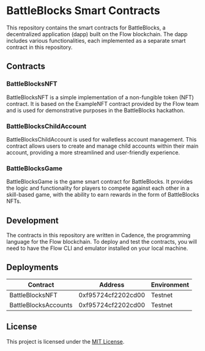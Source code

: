 # BattleBlocks Smart Contracts

This repository contains the smart contracts for BattleBlocks, a decentralized application (dapp) built on the Flow blockchain. The dapp includes various functionalities, each implemented as a separate smart contract in this repository.

## Contracts

### BattleBlocksNFT

BattleBlocksNFT is a simple implementation of a non-fungible token (NFT) contract. It is based on the ExampleNFT contract provided by the Flow team and is used for demonstrative purposes in the BattleBlocks hackathon.

### BattleBlocksChildAccount

BattleBlocksChildAccount is used for walletless account management. This contract allows users to create and manage child accounts within their main account, providing a more streamlined and user-friendly experience.

### BattleBlocksGame

BattleBlocksGame is the game smart contract for BattleBlocks. It provides the logic and functionality for players to compete against each other in a skill-based game, with the ability to earn rewards in the form of BattleBlocks NFTs.

## Development

The contracts in this repository are written in Cadence, the programming language for the Flow blockchain. To deploy and test the contracts, you will need to have the Flow CLI and emulator installed on your local machine.

## Deployments

| Contract             | Address            | Environment |
| -------------------- | ------------------ | ----------- |
| BattleBlocksNFT      | 0xf95724cf2202cd00 | Testnet     |
| BattleBlocksAccounts | 0xf95724cf2202cd00 | Testnet     |

## License

This project is licensed under the [MIT License](LICENSE).
